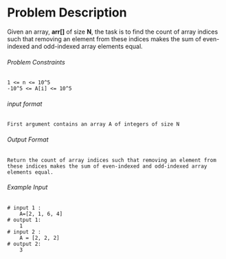 # Problem Description

Given an array, **arr[]** of size **N**, the task is to find the count of array indices such that removing an element from these indices makes the sum of even-indexed and odd-indexed array elements equal.

###### Problem Constraints

```
1 <= n <= 10^5
-10^5 <= A[i] <= 10^5
```

###### input format

``` 
First argument contains an array A of integers of size N
```

###### Output Format

```
Return the count of array indices such that removing an element from these indices makes the sum of even-indexed and odd-indexed array elements equal.
```

###### Example Input

```
# input 1 : 
    A=[2, 1, 6, 4]
# output 1: 
    1
# input 2 : 
    A = [2, 2, 2]
# output 2: 
    3
```
